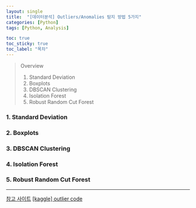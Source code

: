 ```yaml
---
layout: single
title:  "[데이터분석] Outliers/Anomalies 탐지 방법 5가지"
categories: [Python]
tags: [Python, Analysis]

toc: true
toc_sticky: true
toc_label: "목차"
---
```


> Overview
> 1. Standard Deviation
> 2. Boxplots
> 3. DBSCAN Clustering
> 4. Isolation Forest
> 5. Robust Random Cut Forest

### 1. Standard Deviation

### 2. Boxplots

### 3. DBSCAN Clustering

### 4. Isolation Forest

### 5. Robust Random Cut Forest


---
[참고 사이트](https://towardsdatascience.com/5-ways-to-detect-outliers-that-every-data-scientist-should-know-python-code-70a54335a623)
[[kaggle] outlier code](https://www.kaggle.com/nareshbhat/outlier-the-silent-killer)
